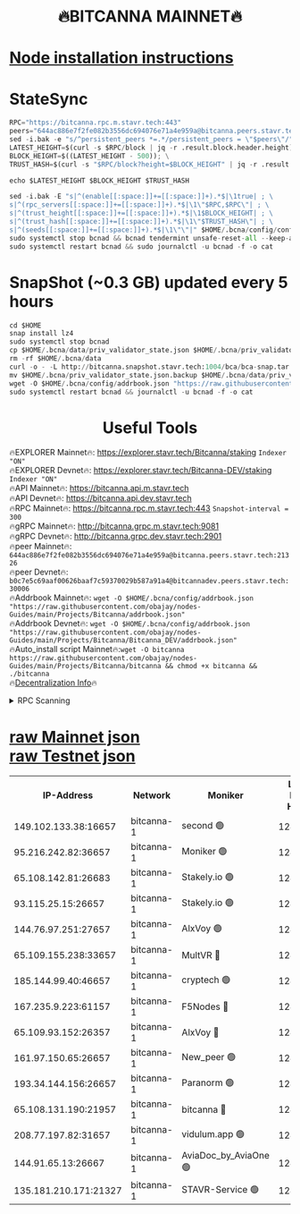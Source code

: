 <h1 align="center"> 🔥BITCANNA MAINNET🔥</h1>


[Node installation instructions](https://github.com/obajay/nodes-Guides/tree/main/Projects/Bitcanna)
=

# StateSync
```python
RPC="https://bitcanna.rpc.m.stavr.tech:443"
peers="644ac886e7f2fe082b3556dc694076e71a4e959a@bitcanna.peers.stavr.tech:21326"
sed -i.bak -e "s/^persistent_peers *=.*/persistent_peers = \"$peers\"/" $HOME/.bcna/config/config.toml
LATEST_HEIGHT=$(curl -s $RPC/block | jq -r .result.block.header.height); \
BLOCK_HEIGHT=$((LATEST_HEIGHT - 500)); \
TRUST_HASH=$(curl -s "$RPC/block?height=$BLOCK_HEIGHT" | jq -r .result.block_id.hash)

echo $LATEST_HEIGHT $BLOCK_HEIGHT $TRUST_HASH

sed -i.bak -E "s|^(enable[[:space:]]+=[[:space:]]+).*$|\1true| ; \
s|^(rpc_servers[[:space:]]+=[[:space:]]+).*$|\1\"$RPC,$RPC\"| ; \
s|^(trust_height[[:space:]]+=[[:space:]]+).*$|\1$BLOCK_HEIGHT| ; \
s|^(trust_hash[[:space:]]+=[[:space:]]+).*$|\1\"$TRUST_HASH\"| ; \
s|^(seeds[[:space:]]+=[[:space:]]+).*$|\1\"\"|" $HOME/.bcna/config/config.toml
sudo systemctl stop bcnad && bcnad tendermint unsafe-reset-all --keep-addr-book
sudo systemctl restart bcnad && sudo journalctl -u bcnad -f -o cat
```
# SnapShot (~0.3 GB) updated every 5 hours
```python
cd $HOME
snap install lz4
sudo systemctl stop bcnad
cp $HOME/.bcna/data/priv_validator_state.json $HOME/.bcna/priv_validator_state.json.backup
rm -rf $HOME/.bcna/data
curl -o - -L http://bitcanna.snapshot.stavr.tech:1004/bca/bca-snap.tar.lz4 | lz4 -c -d - | tar -x -C $HOME/.bcna --strip-components 2
mv $HOME/.bcna/priv_validator_state.json.backup $HOME/.bcna/data/priv_validator_state.json
wget -O $HOME/.bcna/config/addrbook.json "https://raw.githubusercontent.com/obajay/nodes-Guides/main/Projects/Bitcanna/addrbook.json"
sudo systemctl restart bcnad && journalctl -u bcnad -f -o cat
```

 <h1 align="center"> Useful Tools</h1>

🔥EXPLORER Mainnet🔥:    https://explorer.stavr.tech/Bitcanna/staking          `Indexer "ON"` \
🔥EXPLORER Devnet🔥:     https://explorer.stavr.tech/Bitcanna-DEV/staking     `Indexer "ON"` \
🔥API Mainnet🔥:         https://bitcanna.api.m.stavr.tech \
🔥API Devnet🔥:          https://bitcanna.api.dev.stavr.tech \
🔥RPC Mainnet🔥:         https://bitcanna.rpc.m.stavr.tech:443         `Snapshot-interval = 300` \
🔥gRPC Mainnet🔥:        http://bitcanna.grpc.m.stavr.tech:9081 \
🔥gRPC Devnet🔥:         http://bitcanna.grpc.dev.stavr.tech:2901 \
🔥peer Mainnet🔥:        `644ac886e7f2fe082b3556dc694076e71a4e959a@bitcanna.peers.stavr.tech:21326` \
🔥peer Devnet🔥:         `b0c7e5c69aaf00626baaf7c59370029b587a91a4@bitcannadev.peers.stavr.tech:30006` \
🔥Addrbook Mainnet🔥:    ```wget -O $HOME/.bcna/config/addrbook.json "https://raw.githubusercontent.com/obajay/nodes-Guides/main/Projects/Bitcanna/addrbook.json"``` \
🔥Addrbook Devnet🔥:    ```wget -O $HOME/.bcna/config/addrbook.json "https://raw.githubusercontent.com/obajay/nodes-Guides/main/Projects/Bitcanna/Bitcanna_DEV/addrbook.json"``` \
🔥Auto_install script Mainnet🔥:```wget -O bitcanna https://raw.githubusercontent.com/obajay/nodes-Guides/main/Projects/Bitcanna/bitcanna && chmod +x bitcanna && ./bitcanna``` \
🔥[Decentralization Info](https://github.com/obajay/StateSync-snapshots/tree/main/Projects/Bitcanna/Decentralization)🔥


<details>
<summary>RPC Scanning</summary>

<h2 align="center"> We scan nodes in real time every 4 hours. And we provide the final result of RPC endpoints.
We cannot influence the operation of these nodes in any way. </h2>


```python
If Voting Power is higher than 0 --> then the Node is a validator of the network and may be subject to attack and be a potential threat to the chain.
```
```python
We marked such validators with a red symbol
```

</details>

[raw Mainnet json](https://rpc-check.bcam.stavr.tech/bcam/rpc-bcam-result.json) \
[raw Testnet json](https://github.com/obajay/StateSync-snapshots/tree/main/Projects/Bitcanna/Rpc-Check-Testnet)
=



<table><tr><th>IP-Address</th><th>Network</th><th>Moniker</th><th>Latest Block Height</th><th>Earliest Block Height</th><th>Catching Up</th><th>Tx Index</th><th>Voting Power</th><th>Scan Time</th></tr><tr><td>149.102.133.38:16657</td><td>bitcanna-1</td><td>second 🟢</td><td>12441402</td><td>1</td><td>False</td><td>on</td><td>0</td><td>2024-02-05T02:16:01.440004512UTC</td></tr><tr><td>95.216.242.82:36657</td><td>bitcanna-1</td><td>Moniker 🟢</td><td>12441391</td><td>5776907</td><td>False</td><td>on</td><td>0</td><td>2024-02-05T02:14:56.299957785UTC</td></tr><tr><td>65.108.142.81:26683</td><td>bitcanna-1</td><td>Stakely.io 🟢</td><td>12441395</td><td>6152001</td><td>False</td><td>on</td><td>0</td><td>2024-02-05T02:15:22.552564904UTC</td></tr><tr><td>93.115.25.15:26657</td><td>bitcanna-1</td><td>Stakely.io 🟢</td><td>12441394</td><td>6520001</td><td>False</td><td>on</td><td>0</td><td>2024-02-05T02:15:16.085311134UTC</td></tr><tr><td>144.76.97.251:27657</td><td>bitcanna-1</td><td>AlxVoy 🟢</td><td>12441400</td><td>8805201</td><td>False</td><td>on</td><td>0</td><td>2024-02-05T02:15:50.760862154UTC</td></tr><tr><td>65.109.155.238:33657</td><td>bitcanna-1</td><td>MultVR 🔴</td><td>12441397</td><td>9933415</td><td>False</td><td>on</td><td>352351</td><td>2024-02-05T02:15:30.340495105UTC</td></tr><tr><td>185.144.99.40:46657</td><td>bitcanna-1</td><td>cryptech 🟢</td><td>12441390</td><td>11528001</td><td>False</td><td>on</td><td>0</td><td>2024-02-05T02:14:51.902086190UTC</td></tr><tr><td>167.235.9.223:61157</td><td>bitcanna-1</td><td>F5Nodes 🔴</td><td>12441397</td><td>12084001</td><td>False</td><td>on</td><td>570</td><td>2024-02-05T02:15:32.626411958UTC</td></tr><tr><td>65.109.93.152:26357</td><td>bitcanna-1</td><td>AlxVoy 🔴</td><td>12441402</td><td>12109301</td><td>False</td><td>on</td><td>1391765</td><td>2024-02-05T02:16:02.032061560UTC</td></tr><tr><td>161.97.150.65:26657</td><td>bitcanna-1</td><td>New_peer 🟢</td><td>12441395</td><td>12254001</td><td>False</td><td>on</td><td>0</td><td>2024-02-05T02:15:22.858600443UTC</td></tr><tr><td>193.34.144.156:26657</td><td>bitcanna-1</td><td>Paranorm 🟢</td><td>12441398</td><td>12271301</td><td>False</td><td>on</td><td>0</td><td>2024-02-05T02:15:39.401816172UTC</td></tr><tr><td>65.108.131.190:21957</td><td>bitcanna-1</td><td>bitcanna 🔴</td><td>12441398</td><td>12341398</td><td>False</td><td>on</td><td>409471</td><td>2024-02-05T02:15:39.101526912UTC</td></tr><tr><td>208.77.197.82:31657</td><td>bitcanna-1</td><td>vidulum.app 🟢</td><td>12441396</td><td>12386934</td><td>False</td><td>on</td><td>0</td><td>2024-02-05T02:15:25.735036379UTC</td></tr><tr><td>144.91.65.13:26667</td><td>bitcanna-1</td><td>AviaDoc_by_AviaOne 🟢</td><td>12441400</td><td>12439301</td><td>False</td><td>on</td><td>0</td><td>2024-02-05T02:15:48.090668326UTC</td></tr><tr><td>135.181.210.171:21327</td><td>bitcanna-1</td><td>STAVR-Service 🟢</td><td>12441400</td><td>12440001</td><td>False</td><td>on</td><td>0</td><td>2024-02-05T02:15:50.500159252UTC</td></tr></table>
